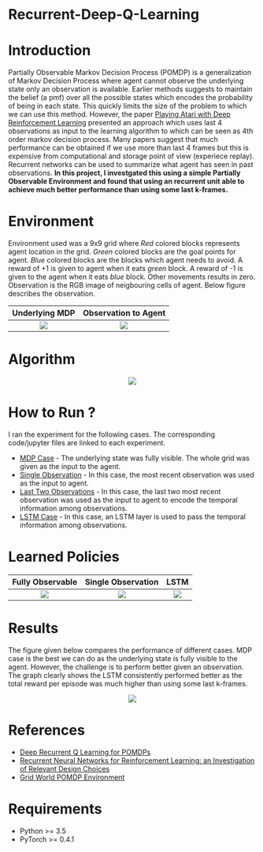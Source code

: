 # Recurrent-Deep-Q-Learning

# Introduction
Partially Observable Markov Decision Process (POMDP) is a generalization of Markov Decision Process where agent cannot observe 
the underlying state only an observation is available. Earlier methods suggests to maintain the belief (a pmf) over all the possible states which encodes the probability of being in each state. This quickly limits the size of the problem to which we can use this method. However, the paper [Playing Atari with Deep Reinforcement Learning](https://www.cs.toronto.edu/~vmnih/docs/dqn.pdf) presented an approach which uses last 4 observations as input to the learning 
algorithm to which can be seen as 4th order markov decision process. Many papers suggest that much performance can be obtained if we use more than last 4 frames but this is expensive from computational and storage point of view (experiece replay). Recurrent networks can be used to summarize what agent has seen in past observations. **In this project, I investgated this using a simple Partially Observable Environment and found that using an recurrent unit able to achieve much better performance than using some last k-frames.**

# Environment

Environment used was a 9x9 grid where *Red* colored blocks represents agent location in the grid. *Green* colored blocks are the goal points for agent. *Blue* colored blocks are the blocks which agent needs to avoid. A reward of +1 is given to agent when it eats *green* block. A reward of -1 is given to the agent when it eats *blue* block. Other movements results in zero.
Observation is the RGB image of neigbouring cells of agent. Below figure describes the observation.

Underlying MDP             |  Observation to Agent          
:-------------------------:|:-------------------------:
![](https://raw.githubusercontent.com/mynkpl1998/Recurrent-Deep-Q-Learning/master/data/download%20(1).png)  |  ![](https://raw.githubusercontent.com/mynkpl1998/Recurrent-Deep-Q-Learning/master/data/download.png) 

# Algorithm

<p align="center"> <img src="https://raw.githubusercontent.com/mynkpl1998/Recurrent-Deep-Q-Learning/master/data/algo.png"/> </p>

# How to Run ?

I ran the experiment for the following cases. The corresponding code/jupyter files are linked to each experiment.
* [MDP Case](https://github.com/mynkpl1998/Recurrent-Deep-Q-Learning/blob/master/MDP_Size_9.ipynb) - The underlying state was fully visible. The whole grid was given as the input to the agent.
* [Single Observation](https://github.com/mynkpl1998/Recurrent-Deep-Q-Learning/blob/master/Single%20Observation.ipynb) - In this case, the most recent observation was used as the input to agent.
* [Last Two Observations](https://github.com/mynkpl1998/Recurrent-Deep-Q-Learning/blob/master/Two%20Observations.ipynb) - In this case, the last two most recent observation was used as the input to agent to encode the temporal information among observations.
* [LSTM Case](https://github.com/mynkpl1998/Recurrent-Deep-Q-Learning/blob/master/LSTM%2C%20BPTT%3D8.ipynb) - In this case, an LSTM layer is used to pass the temporal information among observations.

# Learned Policies

Fully Observable            |  Single Observation          | LSTM 
:-------------------------:|:-------------------------:|:-------------------------:
![](https://raw.githubusercontent.com/mynkpl1998/Recurrent-Deep-Q-Learning/master/data/GIFs/MDP_SIZE_9.gif)  |  ![](https://raw.githubusercontent.com/mynkpl1998/Recurrent-Deep-Q-Learning/master/data/GIFs/SINGLE_OBSERV_9.gif) | ![](https://raw.githubusercontent.com/mynkpl1998/Recurrent-Deep-Q-Learning/master/data/GIFs/LSTM_SIZE_9.gif)

# Results

The figure given below compares the performance of different cases. MDP case is the best we can do as the underlying state is fully visible to the agent. However, the challenge is to perform better given an observation. The graph clearly shows the LSTM consistently performed better as the total reward per episode was much higher than using some last k-frames.

<p align="center"> <img src="https://raw.githubusercontent.com/mynkpl1998/Recurrent-Deep-Q-Learning/master/data/GIFs/perf.png"/> </p>

# References
* [Deep Recurrent Q Learning for POMDPs](https://arxiv.org/pdf/1507.06527.pdf)
* [Recurrent Neural Networks for Reinforcement Learning: an Investigation of Relevant Design Choices](https://esc.fnwi.uva.nl/thesis/centraal/files/f499544468.pdf)
* [Grid World POMDP Environment](https://github.com/awjuliani/DeepRL-Agents)

# Requirements
* Python >= 3.5
* PyTorch >= 0.4.1

